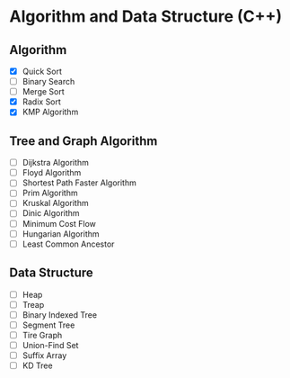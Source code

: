 # Algorithm and Data Structure (C++)
## Algorithm
- [x] Quick Sort
- [ ] Binary Search
- [ ] Merge Sort
- [x] Radix Sort
- [x] KMP Algorithm

## Tree and Graph Algorithm
- [ ] Dijkstra Algorithm
- [ ] Floyd Algorithm
- [ ] Shortest Path Faster Algorithm
- [ ] Prim Algorithm
- [ ] Kruskal Algorithm
- [ ] Dinic Algorithm
- [ ] Minimum Cost Flow
- [ ] Hungarian Algorithm
- [ ] Least Common Ancestor

## Data Structure
- [ ] Heap
- [ ] Treap
- [ ] Binary Indexed Tree
- [ ] Segment Tree
- [ ] Tire Graph
- [ ] Union-Find Set
- [ ] Suffix Array
- [ ] KD Tree
